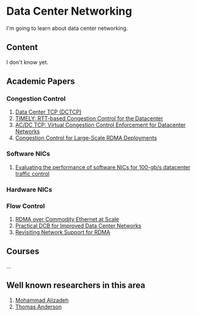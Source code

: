 # Data Center Networking
I'm going to learn about data center networking.

## Content
I don't know yet.

## Academic Papers

### Congestion Control
1. [Data Center TCP (DCTCP)](https://people.csail.mit.edu/alizadeh/papers/dctcp-sigcomm10.pdf)
2. [TIMELY: RTT-based Congestion Control for the Datacenter](https://conferences.sigcomm.org/sigcomm/2015/pdf/papers/p537.pdf)
3. [AC/DC TCP: Virtual Congestion Control Enforcement for Datacenter Networks](https://wisr.cs.wisc.edu/papers/sigcomm16-final267.pdf)
4. [Congestion Control for Large-Scale RDMA Deployments](https://conferences.sigcomm.org/sigcomm/2015/pdf/papers/p523.pdf)

### Software NICs
1.  [Evaluating the performance of software NICs for 100-gb/s datacenter traffic control](https://dl.acm.org/citation.cfm?id=3230728)

### Hardware NICs

### Flow Control
1. [RDMA over Commodity Ethernet at Scale](https://www.microsoft.com/en-us/research/wp-content/uploads/2016/11/rdma_sigcomm2016.pdf)
2. [Practical DCB for Improved Data Center Networks](http://pages.cs.wisc.edu/~brentstephens/docs/tcp-bolt.infocom14.pdf)
3. [Revisiting Network Support for RDMA](https://people.eecs.berkeley.edu/~radhika/irn.pdf)

## Courses
...

## Well known researchers in this area
1. [Mohammad Alizadeh](https://people.csail.mit.edu/alizadeh/)
2. [Thomas Anderson](https://www.cs.washington.edu/people/faculty/tom/)

